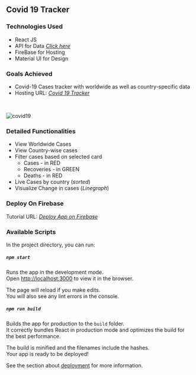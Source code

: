 ## Covid 19 Tracker
### Technologies Used
* React JS
* API for Data *[Click here](https://corona.lmao.ninja/docs/)*
* FireBase for Hosting
* Material UI for Design

### Goals Achieved
* Covid-19 Cases tracker with worldwide as well as country-specific data
* Hosting URL: *[Covid 19 Tracker](https://covid19-tracker-7016e.web.app/)* 
<br>

![covid19](https://user-images.githubusercontent.com/17775859/95357227-3b476600-08e5-11eb-9fe3-2b2e747a5a72.JPG)

### Detailed Functionalities
* View Worldwide Cases
* View Country-wise cases
* Filter cases based on selected card
    * Cases - in RED
    * Recoveries - in GREEN
    * Deaths - in RED
* Live Cases by country (*sorted*)
* Visualize Change in cases (*Linegraph*)

### Deploy On Firebase
Tutorial URL: *[Deploy App on Firebase](https://dzone.com/articles/react-apps-firebase)*

### Available Scripts
In the project directory, you can run:

##### `npm start`
Runs the app in the development mode.<br />
Open [http://localhost:3000](http://localhost:3000) to view it in the browser.

The page will reload if you make edits.<br />
You will also see any lint errors in the console.

##### `npm run build`
Builds the app for production to the `build` folder.<br />
It correctly bundles React in production mode and optimizes the build for the best performance.

The build is minified and the filenames include the hashes.<br />
Your app is ready to be deployed!

See the section about [deployment](https://facebook.github.io/create-react-app/docs/deployment) for more information.
